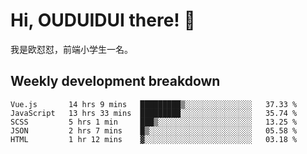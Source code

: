 # Hi, OUDUIDUI there!  👋

[comment]: <> ([<img align="right" width="50%" src="https://github-readme-stats.vercel.app/api?username=OUDUIDUI&theme=dark&show_icons=true">]&#40;https://metrics.lecoq.io/OUDUIDUI?template=classic&#41;)

我是欧怼怼，前端小学生一名。

##  Weekly development breakdown

<!--START_SECTION:waka-->
```text
Vue.js       14 hrs 9 mins   █████████▒░░░░░░░░░░░░░░░   37.33 % 
JavaScript   13 hrs 33 mins  █████████░░░░░░░░░░░░░░░░   35.74 % 
SCSS         5 hrs 1 min     ███▒░░░░░░░░░░░░░░░░░░░░░   13.25 % 
JSON         2 hrs 7 mins    █▒░░░░░░░░░░░░░░░░░░░░░░░   05.58 % 
HTML         1 hr 12 mins    ▓░░░░░░░░░░░░░░░░░░░░░░░░   03.18 % 
```
<!--END_SECTION:waka-->